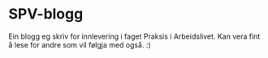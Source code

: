 # SPV-blogg
Ein blogg eg skriv for innlevering i faget Praksis i Arbeidslivet. 
Kan vera fint å lese for andre som vil følgja med også. :)
